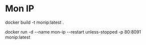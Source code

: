 # Mon IP

docker build -t monip:latest .

docker run -d --name mon-ip --restart unless-stopped -p 80:8091 monip:latest